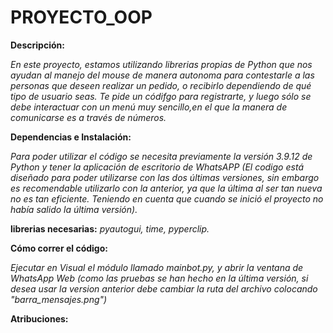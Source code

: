# PROYECTO_OOP

**Descripción:**

*En este proyecto, estamos utilizando librerias propias de Python que nos ayudan al manejo del mouse de manera autonoma para contestarle a las personas que deseen realizar un pedido, o recibirlo dependiendo de qué tipo de usuario seas. Te pide un códifgo para registrarte, y luego sólo se debe interactuar con un menú muy sencillo,en el que la manera de comunicarse es a través de números.*


**Dependencias e Instalación:** 

*Para poder utilizar el código se necesita previamente la versión 3.9.12 de Python y tener la aplicación de escritorio de WhatsAPP (El codigo está diseñado para poder utilizarse con las dos últimas versiones, sin embargo _es recomendable utilizarlo con la anterior, ya que la última al ser tan nueva no es tan eficiente_. Teniendo en cuenta que cuando se inició el proyecto no había salido la última versión).*  

**librerias necesarias:** *pyautogui, time, pyperclip.*

**Cómo correr el código:**

*Ejecutar en Visual el módulo llamado mainbot.py, y abrir la ventana de WhatsApp Web (como las pruebas se han hecho en la última versión, _si desea usar la version anterior debe cambiar la ruta del archivo_ colocando "barra_mensajes.png")*

**Atribuciones:** 

